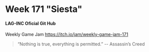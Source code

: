 # Week 171 "Siesta"
#### LAG-INC Oficial Git Hub

Weekly Game Jam
https://itch.io/jam/weekly-game-jam-171

>“Nothing is true, everything is permitted.” 
-- Assassin’s Creed 